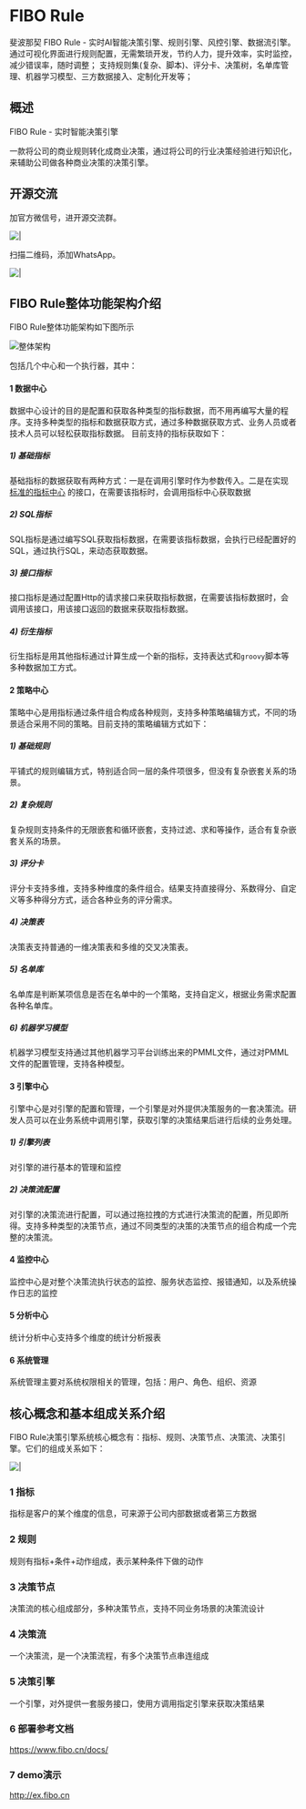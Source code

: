 # FIBO Rule
 斐波那契
 FIBO Rule - 实时AI智能决策引擎、规则引擎、风控引擎、数据流引擎。 
 通过可视化界面进行规则配置，无需繁琐开发，节约人力，提升效率，实时监控，减少错误率，随时调整； 支持规则集(复杂、脚本)、评分卡、决策树，名单库管理、机器学习模型、三方数据接入、定制化开发等；
## 概述

 FIBO Rule - 实时智能决策引擎

​	一款将公司的商业规则转化成商业决策，通过将公司的行业决策经验进行知识化，来辅助公司做各种商业决策的决策引擎。

 
## 开源交流
 加官方微信号，进开源交流群。
                             
                             
   ![|](https://www.fibo.cn/standard/image/git_weixin.jpg)
   
 扫描二维码，添加WhatsApp。
 
 
  ![|](https://www.fibo.cn/standard/image/whatsApp.jpg)
  
                                  
## FIBO Rule整体功能架构介绍

FIBO Rule整体功能架构如下图所示

![整体架构](https://www.fibo.cn/standard/image/arch.jpg)

包括几个中心和一个执行器，其中：

#### 1 数据中心

数据中心设计的目的是配置和获取各种类型的指标数据，而不用再编写大量的程序。支持多种类型的指标和数据获取方式，通过多种数据获取方式、业务人员或者技术人员可以轻松获取指标数据。
目前支持的指标获取如下：

##### 1) 基础指标

基础指标的数据获取有两种方式：一是在调用引擎时作为参数传入。二是在实现 [标准的指标中心](https://www.enginex.biz/docs/tech/datacenter.html) 的接口，在需要该指标时，会调用指标中心获取数据

##### 2) SQL指标

SQL指标是通过编写SQL获取指标数据，在需要该指标数据，会执行已经配置好的SQL，通过执行SQL，来动态获取数据。

##### 3) 接口指标

接口指标是通过配置Http的请求接口来获取指标数据，在需要该指标数据时，会调用该接口，用该接口返回的数据来获取指标数据。

##### 4) 衍生指标

衍生指标是用其他指标通过计算生成一个新的指标，支持表达式和`groovy`脚本等多种数据加工方式。

#### 2 策略中心

策略中心是用指标通过条件组合构成各种规则，支持多种策略编辑方式，不同的场景适合采用不同的策略。目前支持的策略编辑方式如下：

##### 1) 基础规则

平铺式的规则编辑方式，特别适合同一层的条件项很多，但没有复杂嵌套关系的场景。

##### 2) 复杂规则

复杂规则支持条件的无限嵌套和循环嵌套，支持过滤、求和等操作，适合有复杂嵌套关系的场景。

##### 3) 评分卡

评分卡支持多维，支持多种维度的条件组合。结果支持直接得分、系数得分、自定义等多种得分方式，适合各种业务的评分需求。

##### 4) 决策表

决策表支持普通的一维决策表和多维的交叉决策表。

##### 5) 名单库

名单库是判断某项信息是否在名单中的一个策略，支持自定义，根据业务需求配置各种名单库。

##### 6) 机器学习模型

机器学习模型支持通过其他机器学习平台训练出来的PMML文件，通过对PMML文件的配置管理，支持各种模型。

#### 3 引擎中心

引擎中心是对引擎的配置和管理，一个引擎是对外提供决策服务的一套决策流。研发人员可以在业务系统中调用引擎，获取引擎的决策结果后进行后续的业务处理。

##### 1) 引擎列表

对引擎的进行基本的管理和监控

##### 2) 决策流配置

对引擎的决策流进行配置，可以通过拖拉拽的方式进行决策流的配置，所见即所得。支持多种类型的决策节点，通过不同类型的决策的决策节点的组合构成一个完整的决策流。

#### 4 监控中心

监控中心是对整个决策流执行状态的监控、服务状态监控、报错通知，以及系统操作日志的监控

#### 5 分析中心

统计分析中心支持多个维度的统计分析报表

#### 6 系统管理

系统管理主要对系统权限相关的管理，包括：用户、角色、组织、资源


## 核心概念和基本组成关系介绍

FIBO Rule决策引擎系统核心概念有：指标、规则、决策节点、决策流、决策引擎。它们的组成关系如下： 

                       
  ![|](https://www.fibo.cn/standard/image/relation.png)
  
  
        
### 1 指标

指标是客户的某个维度的信息，可来源于公司内部数据或者第三方数据

### 2 规则

规则有指标+条件+动作组成，表示某种条件下做的动作

### 3 决策节点

决策流的核心组成部分，多种决策节点，支持不同业务场景的决策流设计

### 4 决策流

一个决策流，是一个决策流程，有多个决策节点串连组成

### 5 决策引擎

一个引擎，对外提供一套服务接口，使用方调用指定引擎来获取决策结果

### 6 部署参考文档

https://www.fibo.cn/docs/

### 7 demo演示

http://ex.fibo.cn




